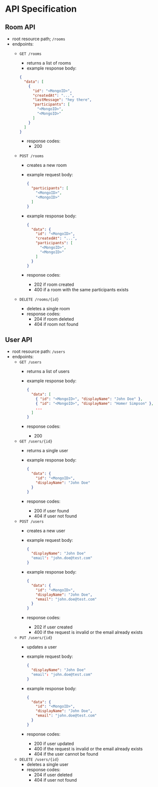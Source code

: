 # API Specification

## Room API

- root resource path; `/rooms`
- endpoints:
  - `GET /rooms`
    - returns a list of rooms
    - example response body:

    ```json
    {
      "data": [
        {
          "id": "<MongoID>",
          "createdAt": "...",
          "lastMessage": "hey there",
          "participants": [
            "<MongoID>",
            "<MongoID>"
          ]
        }
      ]
    }
    ```

    - response codes:
      - 200
  - `POST /rooms`
    - creates a new room
    - example request body:

      ```json
      {
        "participants": [
          "<MongoID>",
          "<MongoID>"
        ]
      }
      ```

    - example response body:

      ```json
      {
        "data": {
          "id": "<MongoID>",
          "createdAt": "...",
          "participants": [
            "<MongoID>",
            "<MongoID>"
          ]
        }
      }
      ```

    - response codes:
      - 202 if room created
      - 400 if a room with the same participants exists
  - `DELETE /rooms/{id}`
    - deletes a single room
    - response codes:
      - 204 if room deleted
      - 404 if room not found

## User API

- root resource path: `/users`
- endpoints:
  - `GET /users`
    - returns a list of users
    - example response body:

      ```json
      {
        "data": [
          { "id": "<MongoID>", "displayName": "John Doe" },
          { "id": "<MongoID>", "displayName": "Homer Simpson" },
          ...
        ]
      }
      ```

    - response codes:
      - 200
  - `GET /users/{id}`
    - returns a single user
    - example response body:

      ```json
      {
        "data": {
          "id": "<MongoID>",
          "displayName": "John Doe"
        }
      }
      ```

    - response codes:
      - 200 if user found
      - 404 if user  not found
  - `POST /users`
    - creates a new user
    - example request body:

      ```json
      {
        "displayName": "John Doe"
        "email": "john.doe@test.com"
      }
      ```

    - example response body:

      ```json
      {
        "data": {
          "id": "<MongoID>",
          "displayName": "John Doe",
          "email": "john.doe@test.com"
        }
      }
      ```

    - response codes:
      - 202 if user created
      - 400 if the request is invalid or the email already exists
  - `PUT /users/{id}`
    - updates a user
    - example request body:

      ```json
      {
        "displayName": "John Doe"
        "email": "john.doe@test.com"
      }
      ```

    - example response body:

      ```json
      {
        "data": {
          "id": "<MongoID>",
          "displayName": "John Doe",
          "email": "john.doe@test.com"
        }
      }
      ```

    - response codes:
      - 200 if user updated
      - 400 if the request is invalid or the email already exists
      - 404 if the user cannot be found
  - `DELETE /users/{id}`
    - deletes a single user
    - response codes:
      - 204 if user deleted
      - 404 if user not found

